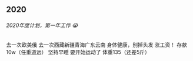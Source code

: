 ## 2020

###### 2020年度计划，第一年工作 😭
<base-lock />
<base-hide-password />

<el-checkbox :value="false">去一次欧美俄</el-checkbox>
<el-checkbox :value="false">去一次西藏新疆青海广东云南</el-checkbox>
<el-checkbox :value="false">身体健康，别掉头发</el-checkbox>
<el-checkbox :value="false">涨工资！</el-checkbox>
<el-checkbox :value="false">存款10w（任重道远）</el-checkbox>
<el-checkbox :value="false">坚持早睡</el-checkbox>
<el-checkbox :value="false">要开始运动了</el-checkbox>
<el-checkbox :value="false">体重135（还差5斤）</el-checkbox>

